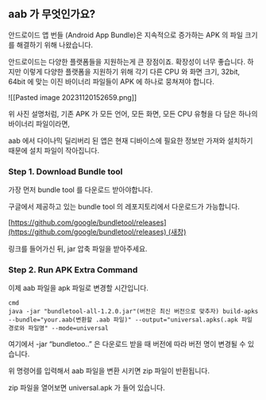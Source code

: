 
## aab 가 무엇인가요?

안드로이드 앱 번들 (Android App Bundle)은 지속적으로 증가하는 APK 의 파일 크기를 해결하기 위해 나왔습니다.

안드로이드는 다양한 플랫폼들을 지원하는게 큰 장점이죠. 확장성이 너무 좋습니다. 하지만 이렇게 다양한 플랫폼을 지원하기 위해 각기 다른 CPU 와 화면 크기, 32bit, 64bit 에 맞는 이진 바이너리 파일들이 APK 에 하나로 뭉쳐져야 합니다.

![[Pasted image 20231120152659.png]]

위 사진 설명처럼, 기존 APK 가 모든 언어, 모든 화면, 모든 CPU 유형을 다 담은 하나의 바이너리 파일이라면,

aab 에서 다이나믹 딜리버리 된 앱은 현재 디바이스에 필요한 정보만 가져와 설치하기 때문에 설치 파일이 작아집니다.

### Step 1. Download Bundle tool

가장 먼저 bundle tool 를 다운로드 받아야합니다.

구글에서 제공하고 있는 bundle tool 의 레포지토리에서 다운로드가 가능합니다.

[](https://github.com/google/bundletool/releases)[https://github.com/google/bundletool/releases](https://github.com/google/bundletool/releases) (새창)

링크를 들어가신 뒤, jar 압축 파일을 받아주세요.

### Step 2. Run APK Extra Command

이제 aab 파일을 apk 파일로 변경할 시간입니다.

```
cmd
java -jar "bundletool-all-1.2.0.jar"(버전은 최신 버전으로 맞추자) build-apks --bundle="your.aab(변환할 .aab 파일)" --output="universal.apks(.apk 파일 경로와 파일명" --mode=universal
```

여기에서 -jar “bundletoo..” 은 다운로드 받을 때 버전에 따라 버전 명이 변경될 수 있습니다.

위 명령어를 입력해서 aab 파일을 변환 시키면 zip 파일이 반환됩니다.

zip 파일을 열어보면 universal.apk 가 들어 있습니다.